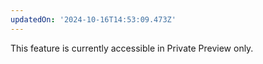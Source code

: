 ```yaml
---
updatedOn: '2024-10-16T14:53:09.473Z'
---
```


<Admonition type="comingSoon" title="Private Preview">
This feature is currently accessible in Private Preview only. 
</Admonition>
